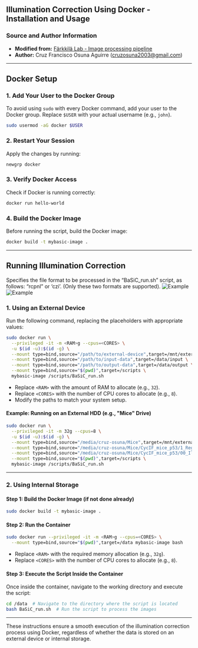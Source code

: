 ## Illumination Correction Using Docker - Installation and Usage


### Source and Author Information
- **Modified from:** [Färkkilä Lab - Image processing pipeline](https://github.com/farkkilab/image_processing/tree/main/pipeline/0_illumination_correction)
- **Author:** Cruz Francisco Osuna Aguirre (cruzosuna2003@gmail.com)

---

## Docker Setup

### 1. Add Your User to the Docker Group
To avoid using `sudo` with every Docker command, add your user to the Docker group. Replace `$USER` with your actual username (e.g., `john`).
```bash
sudo usermod -aG docker $USER
```

### 2. Restart Your Session
Apply the changes by running:
```bash
newgrp docker
```

### 3. Verify Docker Access
Check if Docker is running correctly:
```bash
docker run hello-world
```

### 4. Build the Docker Image
Before running the script, build the Docker image:
```bash
docker build -t mybasic-image .
```

---

## Running Illumination Correction

Specifies the file format to be processed in the “BaSiC_run.sh” script, as follows: “rcpnl” or ‘czi’. 
(Only these two formats are supported).
![Example](https://github.com/CruzOsuna/BMF_t-CyCIF/blob/main/Processing_Stable/00_Illumination_correction/file_format_example_1.png)
![Example](https://github.com/CruzOsuna/BMF_t-CyCIF/blob/main/Processing_Stable/00_Illumination_correction/file_format_example_2.png)

### 1. Using an External Device
Run the following command, replacing the placeholders with appropriate values:
```bash
sudo docker run \
  --privileged -it -m <RAM>g --cpus=<CORES> \
  -u $(id -u):$(id -g) \
  --mount type=bind,source="/path/to/external-device",target=/mnt/external \
  --mount type=bind,source="/path/to/input-data",target=/data/input \
  --mount type=bind,source="/path/to/output-data",target=/data/output \
  --mount type=bind,source="$(pwd)",target=/scripts \
  mybasic-image /scripts/BaSiC_run.sh
```

- Replace `<RAM>` with the amount of RAM to allocate (e.g., `32`).
- Replace `<CORES>` with the number of CPU cores to allocate (e.g., `8`).
- Modify the paths to match your system setup.

#### Example: Running on an External HDD (e.g., "Mice" Drive)
```bash
sudo docker run \
  --privileged -it -m 32g --cpus=8 \
  -u $(id -u):$(id -g) \
  --mount type=bind,source="/media/cruz-osuna/Mice",target=/mnt/external \
  --mount type=bind,source="/media/cruz-osuna/Mice/CycIF_mice_p53/1_Registration/RCPNLS/",target=/data/input \
  --mount type=bind,source="/media/cruz-osuna/Mice/CycIF_mice_p53/00_Illumination_correction/Output",target=/data/output \
  --mount type=bind,source="$(pwd)",target=/scripts \
  mybasic-image /scripts/BaSiC_run.sh
```

---

### 2. Using Internal Storage
#### Step 1: Build the Docker Image (if not done already)
```bash
sudo docker build -t mybasic-image .
```

#### Step 2: Run the Container
```bash
sudo docker run --privileged -it -m <RAM>g --cpus=<CORES> \
  --mount type=bind,source="$(pwd)",target=/data mybasic-image bash
```

- Replace `<RAM>` with the required memory allocation (e.g., `32g`).
- Replace `<CORES>` with the number of CPU cores to allocate (e.g., `8`).

#### Step 3: Execute the Script Inside the Container
Once inside the container, navigate to the working directory and execute the script:
```bash
cd /data  # Navigate to the directory where the script is located
bash BaSiC_run.sh  # Run the script to process the images
```

---

These instructions ensure a smooth execution of the illumination correction process using Docker, regardless of whether the data is stored on an external device or internal storage.

